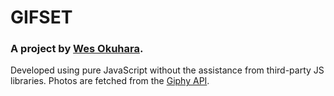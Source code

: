 # GIFSET

### A project by [Wes Okuhara](https://wesokuhara.github.io).

Developed using pure JavaScript without the assistance from third-party JS libraries.
Photos are fetched from the [Giphy API](https://github.com/Giphy/GiphyAPI).
